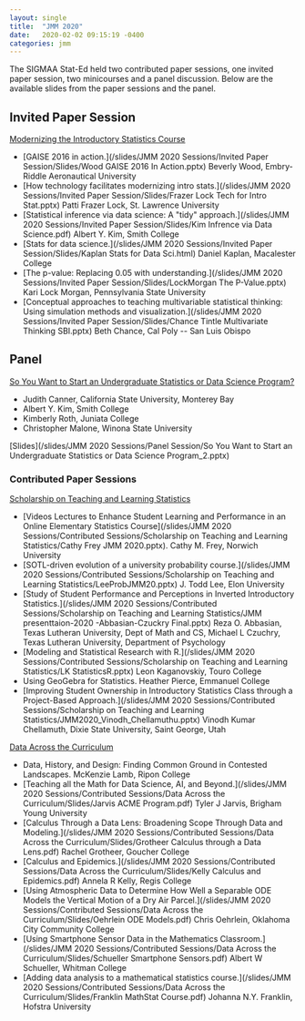 ```yaml
---
layout: single
title:  "JMM 2020"
date:   2020-02-02 09:15:19 -0400
categories: jmm
---
```


The SIGMAA Stat-Ed held two contributed paper sessions, one invited paper session, two minicourses and a panel discussion. Below are the available slides from the paper sessions and the panel.

## Invited Paper Session

[Modernizing the Introductory Statistics Course](http://jointmathematicsmeetings.org/meetings/national/jmm2020/2245_program_mipae.html#title)

- [GAISE 2016 in action.](/slides/JMM 2020 Sessions/Invited Paper Session/Slides/Wood GAISE 2016 In Action.pptx) Beverly Wood, Embry-Riddle Aeronautical University
- [How technology facilitates modernizing intro stats.](/slides/JMM 2020 Sessions/Invited Paper Session/Slides/Frazer Lock Tech for Intro Stat.pptx) Patti Frazer Lock, St. Lawrence University
- [Statistical inference via data science: A "tidy" approach.](/slides/JMM 2020 Sessions/Invited Paper Session/Slides/Kim Infrence via Data Science.pdf) Albert Y. Kim, Smith College
- [Stats for data science.](/slides/JMM 2020 Sessions/Invited Paper Session/Slides/Kaplan Stats for Data Sci.html) Daniel Kaplan, Macalester College
- [The p-value: Replacing 0.05 with understanding.](/slides/JMM 2020 Sessions/Invited Paper Session/Slides/LockMorgan The P-Value.pptx) Kari Lock Morgan, Pennsylvania State University
- [Conceptual approaches to teaching multivariable statistical thinking: Using simulation methods and visualization.](/slides/JMM 2020 Sessions/Invited Paper Session/Slides/Chance Tintle Multivariate Thinking SBI.pptx) Beth Chance, Cal Poly -- San Luis Obispo

## Panel

[So You Want to Start an Undergraduate Statistics or Data Science Program?](http://jointmathematicsmeetings.org/meetings/national/jmm2020/2245_maapanels)

- Judith Canner, California State University, Monterey Bay
- Albert Y. Kim, Smith College
- Kimberly Roth, Juniata College
- Christopher Malone, Winona State University

[Slides](/slides/JMM 2020 Sessions/Panel Session/So You Want to Start an Undergraduate Statistics or  Data Science Program_2.pptx)

### Contributed Paper Sessions

[Scholarship on Teaching and Learning Statistics](http://jointmathematicsmeetings.org/meetings/national/jmm2020/2245_program_friday.html#2245:MCPCARP1)

- [Videos Lectures to Enhance Student Learning and Performance in an Online Elementary Statistics Course](/slides/JMM 2020 Sessions/Contributed Sessions/Scholarship on Teaching and Learning Statistics/Cathy Frey JMM 2020.pptx). Cathy M. Frey, Norwich University
- [SOTL-driven evolution of a university probability course.](/slides/JMM 2020 Sessions/Contributed Sessions/Scholarship on Teaching and Learning Statistics/LeeProbJMM20.pptx) J. Todd Lee, Elon University
- [Study of Student Performance and Perceptions in Inverted Introductory Statistics.](/slides/JMM 2020 Sessions/Contributed Sessions/Scholarship on Teaching and Learning Statistics/JMM presenttaion-2020 -Abbasian-Czuckry Final.pptx) Reza O. Abbasian, Texas Lutheran University, Dept of Math and CS, Michael L Czuchry, Texas Lutheran University, Department of Psychology
- [Modeling and Statistical Research with R.](/slides/JMM 2020 Sessions/Contributed Sessions/Scholarship on Teaching and Learning Statistics/LK StatisticsR.pptx) Leon Kaganovskiy, Touro College
- Using GeoGebra for Statistics. Heather Pierce, Emmanuel College
- [Improving Student Ownership in Introductory Statistics Class through a Project-Based Approach.](/slides/JMM 2020 Sessions/Contributed Sessions/Scholarship on Teaching and Learning Statistics/JMM2020_Vinodh_Chellamuthu.pptx) Vinodh Kumar Chellamuth,  Dixie State University, Saint George, Utah

[Data Across the Curriculum](http://jointmathematicsmeetings.org/meetings/national/jmm2020/2245_program_friday.html#2245:MCPUNFC1)

- Data, History, and Design: Finding Common Ground in Contested Landscapes. McKenzie Lamb, Ripon College
- [Teaching all the Math for Data Science, AI, and Beyond.](/slides/JMM 2020 Sessions/Contributed Sessions/Data Across the Curriculum/Slides/Jarvis ACME Program.pdf) Tyler J Jarvis, Brigham Young University
- [Calculus Through a Data Lens: Broadening Scope Through Data and Modeling.](/slides/JMM 2020 Sessions/Contributed Sessions/Data Across the Curriculum/Slides/Grotheer Calculus through a Data Lens.pdf) Rachel Grotheer, Goucher College
- [Calculus and Epidemics.](/slides/JMM 2020 Sessions/Contributed Sessions/Data Across the Curriculum/Slides/Kelly Calculus and Epidemics.pdf) Annela R Kelly, Regis College
- [Using Atmospheric Data to Determine How Well a Separable ODE Models the Vertical Motion of a Dry Air Parcel.](/slides/JMM 2020 Sessions/Contributed Sessions/Data Across the Curriculum/Slides/Oehrlein ODE Models.pdf) Chris Oehrlein, Oklahoma City Community College
- [Using Smartphone Sensor Data in the Mathematics Classroom.](/slides/JMM 2020 Sessions/Contributed Sessions/Data Across the Curriculum/Slides/Schueller Smartphone Sensors.pdf) Albert W Schueller, Whitman College
- [Adding data analysis to a mathematical statistics course.](/slides/JMM 2020 Sessions/Contributed Sessions/Data Across the Curriculum/Slides/Franklin MathStat Course.pdf) Johanna N.Y. Franklin, Hofstra University
